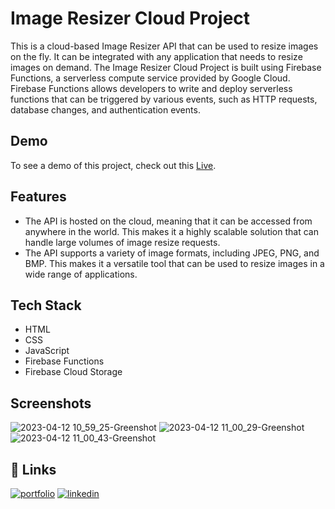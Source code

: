 
# Image Resizer Cloud Project

This is a cloud-based Image Resizer API that can be used to resize images on the fly. It can be integrated with any application that needs to resize images on demand. The Image Resizer Cloud Project is built using Firebase Functions, a serverless compute service provided by Google Cloud. Firebase Functions allows developers to write and deploy serverless functions that can be triggered by various events, such as HTTP requests, database changes, and authentication events.




## Demo

To see a demo of this project, check out this [Live](https://cloud-project-image-resizer.vercel.app/).



## Features

- The API is hosted on the cloud, meaning that it can be accessed from anywhere in the world. This makes it a highly scalable solution that can handle large volumes of image resize requests.
- The API supports a variety of image formats, including JPEG, PNG, and BMP. This makes it a versatile tool that can be used to resize images in a wide range of applications.




## Tech Stack

- HTML
- CSS
- JavaScript
- Firebase Functions
- Firebase Cloud Storage




## Screenshots
![2023-04-12 10_59_25-Greenshot](https://user-images.githubusercontent.com/89580214/231359933-30174906-862b-440c-8020-9fb0bc4bbf74.png)
![2023-04-12 11_00_29-Greenshot](https://user-images.githubusercontent.com/89580214/231359961-893ffe95-fe40-4f4a-9121-ed9509669c84.png)
![2023-04-12 11_00_43-Greenshot](https://user-images.githubusercontent.com/89580214/231359965-874f2974-8cc4-408b-8d7a-2de12813dd93.png)




## 🔗 Links
[![portfolio](https://img.shields.io/badge/my_portfolio-000?style=for-the-badge&logo=ko-fi&logoColor=white)](https://www.harshbaldaniya.com/)
[![linkedin](https://img.shields.io/badge/linkedin-0A66C2?style=for-the-badge&logo=linkedin&logoColor=white)](https://www.linkedin.com/in/hb134/)

